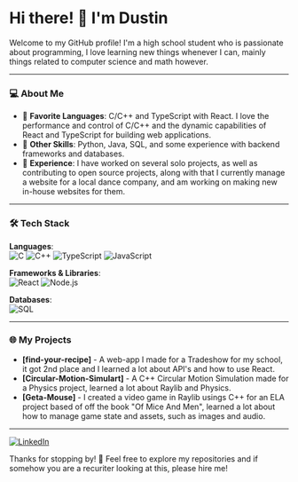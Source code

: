 # Hi there! 👋 I'm Dustin

Welcome to my GitHub profile! I'm a high school student who is passionate about programming, I love learning new things whenever I can, mainly things related to computer science and math however. 

---

### 💻 About Me
- 🔹 **Favorite Languages**: C/C++ and TypeScript with React. I love the performance and control of C/C++ and the dynamic capabilities of React and TypeScript for building web applications.
- 🔹 **Other Skills**: Python, Java, SQL, and some experience with backend frameworks and databases.
- 🔹 **Experience**: I have worked on several solo projects, as well as contributing to open source projects, along with that I currently manage a website for a local dance company, and am working on making new in-house websites for them.

---

### 🛠️ Tech Stack
**Languages**:  
![C](https://img.shields.io/badge/-C-00599C?style=for-the-badge&logo=c&logoColor=white)
![C++](https://img.shields.io/badge/-C++-00599C?style=for-the-badge&logo=cplusplus&logoColor=white)
![TypeScript](https://img.shields.io/badge/-TypeScript-3178C6?style=for-the-badge&logo=typescript&logoColor=white)
![JavaScript](https://img.shields.io/badge/-JavaScript-F7DF1E?style=for-the-badge&logo=javascript&logoColor=black)

**Frameworks & Libraries**:  
![React](https://img.shields.io/badge/-React-61DAFB?style=for-the-badge&logo=react&logoColor=black)
![Node.js](https://img.shields.io/badge/-Node.js-339933?style=for-the-badge&logo=nodedotjs&logoColor=white)

**Databases**:  
![SQL](https://img.shields.io/badge/-SQL-4479A1?style=for-the-badge&logo=mysql&logoColor=white)

---

### 🌐 My Projects
- **[find-your-recipe]** - A web-app I made for a Tradeshow for my school, it got 2nd place and I learned a lot about API's and how to use React.
- **[Circular-Motion-Simulart]** - A C++ Circular Motion Simulation made for a Physics project, learned a lot about Raylib and Physics.
- **[Geta-Mouse]** - I created a video game in Raylib usings C++ for an ELA project based of off the book "Of Mice And Men", learned a lot about how to manage game state and assets, such as images and audio.

---

[![LinkedIn](https://img.shields.io/badge/-LinkedIn-0077B5?style=for-the-badge&logo=linkedin&logoColor=white)](https://linkedin.com/in/dustin-bucholtz-160956311/)



Thanks for stopping by! 🚀 Feel free to explore my repositories and if somehow you are a recuriter looking at this, please hire me!
